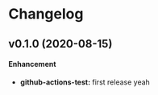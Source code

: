 # Changelog

## v0.1.0 (2020-08-15)

#### Enhancement

* **github-actions-test:** first release yeah
